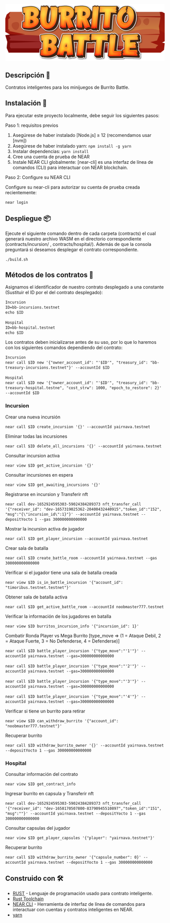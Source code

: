 ![Image text](https://github.com/cloudmex/burrito-battle-minigames/blob/master/assets/Logotipo.png)

## Descripción 📄
Contratos inteligentes para los minijuegos de Burrito Battle.

## Instalación 🔧 

Para ejecutar este proyecto localmente, debe seguir los siguientes pasos:

Paso 1: requisitos previos

1. Asegúrese de haber instalado [Node.js] ≥ 12 (recomendamos usar [nvm])
2. Asegúrese de haber instalado yarn: `npm install -g yarn`
3. Instalar dependencias: `yarn install`
4. Cree una cuenta de prueba de NEAR
5. Instale NEAR CLI globalmente: [near-cli] es una interfaz de línea de comandos (CLI) para interactuar con NEAR blockchain.

Paso 2: Configure su NEAR CLI

Configure su near-cli para autorizar su cuenta de prueba creada recientemente:

    near login
    
## Despliegue 📦

Ejecute el siguiente comando dentro de cada carpeta (contracts) el cual generará nuestro archivo WASM en el directorio correspondiente (contracts/incursion/ , contracts/hospital/). Además de que la consola preguntará si deseamos desplegar el contrato correspondiente.
    
    ./build.sh

## Métodos de los contratos 🚀

Asignamos el identificador de nuestro contrato desplegado a una constante (Sustituir el ID por el del contrato desplegado):

    Incursion
    ID=bb-incursions.testnet
    echo $ID

    Hospital
    ID=bb-hospital.testnet
    echo $ID

Los contratos deben inicializarse antes de su uso, por lo que lo haremos con los siguientes comandos dependiendo del contrato:

    Incursion
    near call $ID new '{"owner_account_id": "'$ID'", "treasury_id": "bb-treasury-incursions.testnet"}' --accountId $ID

    Hospital
    near call $ID new '{"owner_account_id": "'$ID'", "treasury_id": "bb-treasury-hospital.testne", "cost_strw": 1000, "epoch_to_restore": 2}' --accountId $ID

### Incursion

Crear una nueva incursión

    near call $ID create_incursion '{}' --accountId yairnava.testnet

Eliminar todas las incursiones

    near call $ID delete_all_incursions '{}' --accountId yairnava.testnet

Consultar incursion activa

    near view $ID get_active_incursion '{}'

Consultar incursiones en espera

    near view $ID get_awaiting_incursions '{}'

Registrarse en incursion y Transferir nft

    near call dev-1652924595303-59024384289373 nft_transfer_call '{"receiver_id": "dev-1657319025362-20400432440915","token_id":"152", "msg":"{\"incursion_id\":1}"}' --accountId yairnava.testnet --depositYocto 1 --gas 300000000000000

Mostrar la incursion activa de jugador

    near call $ID get_player_incursion --accountId yairnava.testnet

Crear sala de batalla

    near call $ID create_battle_room --accountId yairnava.testnet --gas 300000000000000

Verificar si el jugador tiene una sala de batalla creada

    near view $ID is_in_battle_incursion '{"account_id": "timoribus.testnet.testnet"}'

Obtener sala de batalla activa

    near call $ID get_active_battle_room --accountId noobmaster777.testnet

Verificar la información de los jugadores en batalla

    near view $ID burritos_incursion_info '{"incursion_id": 1}'
    
Combatir Ronda Player vs Mega Burrito [type_move => (1 = Ataque Debil, 2 = Ataque Fuerte, 3 = No Defenderse, 4 = Defenderse)]
    
    near call $ID battle_player_incursion '{"type_move":"'1'"}' --accountId yairnava.testnet --gas=300000000000000
    
    near call $ID battle_player_incursion '{"type_move":"'2'"}' --accountId yairnava.testnet --gas=300000000000000
    
    near call $ID battle_player_incursion '{"type_move":"'3'"}' --accountId yairnava.testnet --gas=300000000000000
    
    near call $ID battle_player_incursion '{"type_move":"'4'"}' --accountId yairnava.testnet --gas=300000000000000

Verificar si tiene un burrito para retirar

    near view $ID can_withdraw_burrito '{"account_id": "noobmaster777.testnet"}'

Recuperar burrito

    near call $ID withdraw_burrito_owner '{}' --accountId yairnava.testnet --depositYocto 1 --gas 300000000000000

### Hospital

Consultar información del contrato

    near view $ID get_contract_info

Ingresar burrito en capsula y Transferir nft

    near call dev-1652924595303-59024384289373 nft_transfer_call '{"receiver_id": "dev-1658170507800-83790945510897","token_id":"151", "msg":""}' --accountId yairnava.testnet --depositYocto 1 --gas 300000000000000

Consultar capsulas del jugador

    near view $ID get_player_capsules '{"player": "yairnava.testnet"}'

Recuperar burrito

    near call $ID withdraw_burrito_owner '{"capsule_number": 0}' --accountId yairnava.testnet --depositYocto 1 --gas 300000000000000

## Construido con 🛠️

* [RUST](https://www.rust-lang.org/) - Lenguaje de programación usado para contrato inteligente.
* [Rust Toolchain](https://docs.near.org/docs/develop/contracts/rust/intro#installing-the-rust-toolchain)
* [NEAR CLI](https://docs.near.org/docs/tools/near-cli) - Herramienta de interfaz de línea de comandos para interactuar con cuentas y contratos inteligentes en NEAR.
* [yarn](https://classic.yarnpkg.com/en/docs/install#mac-stable)